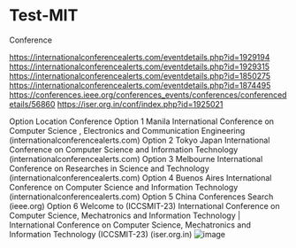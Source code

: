 # Test-MIT


Conference

https://internationalconferencealerts.com/eventdetails.php?id=1929194
https://internationalconferencealerts.com/eventdetails.php?id=1929315
https://internationalconferencealerts.com/eventdetails.php?id=1850275
https://internationalconferencealerts.com/eventdetails.php?id=1874495
https://conferences.ieee.org/conferences_events/conferences/conferencedetails/56860
https://iser.org.in/conf/index.php?id=1925021


Option	Location	Conference
Option 1	Manila	International Conference on Computer Science , Electronics and Communication Engineering (internationalconferencealerts.com)
Option 2	Tokyo Japan	International Conference on Computer Science and Information Technology (internationalconferencealerts.com)
Option 3	Melbourne	International Conference on Researches in Science and Technology (internationalconferencealerts.com)
Option 4	Buenos Aires	International Conference on Computer Science and Information Technology (internationalconferencealerts.com)
Option 5	China	Conferences Search (ieee.org)
Option 6	Welcome to (ICCSMIT-23)	International Conference on Computer Science, Mechatronics and Information Technology | International Conference on Computer Science, Mechatronics and Information Technology (ICCSMIT-23) (iser.org.in)
![image](https://user-images.githubusercontent.com/74925363/226550103-c1a39524-a874-454a-9e04-0040328bc6a8.png)


